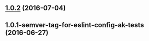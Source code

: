 <a name="1.0.2"></a>
## [1.0.2](https://aui-team-bot/https://bitbucket.org/atlassian/atlaskit/compare/1.0.1-semver-tag-for-eslint-config-ak-tests...v1.0.2) (2016-07-04)



<a name="1.0.1-semver-tag-for-eslint-config-ak-tests"></a>
## 1.0.1-semver-tag-for-eslint-config-ak-tests (2016-06-27)



